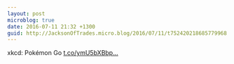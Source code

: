 ```yaml
---
layout: post
microblog: true
date: 2016-07-11 21:32 +1300
guid: http://JacksonOfTrades.micro.blog/2016/07/11/t752420218685779968.html
---
```

xkcd: Pokémon Go [t.co/ymU5bXBbp...](https://t.co/ymU5bXBbpe)
